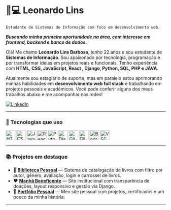 # 👨💻 Leonardo Lins

`Estudante de Sistemas de Informação com foco em desenvolvimento web.`

_**Buscando minha primeira oportunidade na área, com interesse em frontend, backend e banco de dados.**_

Olá! Me chamo **Leonardo Lins Barbosa**, tenho 22 anos e sou estudante de **Sistemas de Informação**. Sou apaixonado por tecnologia, programação e por transformar ideias em projetos reais e funcionais. Tenho experiência com **HTML, CSS, JavaScript, React , Django, Python, SQL, PHP e JAVA**.

Atualmente sou estagiário de suporte, mas em paralelo estou aprimorando minhas habilidades em **desenvolvimento web full stack** e trabalhando em projetos pessoais e acadêmicos. Você pode conferir alguns dos meus trabalhos abaixo e me acompanhar nas redes!

<p align="left">
  
  <a href="https://www.linkedin.com/in/leonardolinsbarbosa">
    <img 
      alt="LinkedIn" 
      src="https://img.shields.io/badge/LinkedIn-Leonardo%20Lins-0A66C2?style=for-the-badge&logo=linkedin&logoColor=white" 
    />
  </a>
</p>

---

### 🚀 Tecnologias que uso

<img align="left" alt="HTML5" width="30px" src="https://cdn.jsdelivr.net/gh/devicons/devicon/icons/html5/html5-original.svg" />
<img align="left" alt="CSS3" width="30px" src="https://cdn.jsdelivr.net/gh/devicons/devicon/icons/css3/css3-original.svg" />
<img align="left" alt="JavaScript" width="30px" src="https://cdn.jsdelivr.net/gh/devicons/devicon/icons/javascript/javascript-original.svg" />
<img align="left" alt="React" width="30px" src="https://cdn.jsdelivr.net/gh/devicons/devicon/icons/react/react-original.svg" />
<img align="left" alt="Python" width="30px" src="https://cdn.jsdelivr.net/gh/devicons/devicon/icons/python/python-original.svg" />
<img align="left" alt="Django" width="30px" src="https://cdn.jsdelivr.net/gh/devicons/devicon/icons/django/django-plain.svg" />
<img align="left" alt="Git" width="30px" src="https://cdn.jsdelivr.net/gh/devicons/devicon/icons/git/git-original.svg" />
<img align="left" alt="GitHub" width="30px" src="https://cdn.jsdelivr.net/gh/devicons/devicon/icons/github/github-original.svg" />
<img align="left" alt="Bootstrap" width="30px" src="https://cdn.jsdelivr.net/gh/devicons/devicon/icons/bootstrap/bootstrap-original.svg" />
<img align="left" alt="VSCode" width="30px" src="https://cdn.jsdelivr.net/gh/devicons/devicon/icons/vscode/vscode-original.svg" />

<br/>
<br/>

---

### 📚 Projetos em destaque

- 🔖 [**Biblioteca Pessoal**](https://github.com/leoblins/Biblioteca-do-Pai) — Sistema de catalogação de livros com filtro por autor, gênero, avaliação, login e carrossel de livros.
- ❤️ [**Manhã Beneficente**](https://github.com/leoblins/Manha-Beneficente) — Site institucional com transparência de doações, layout responsivo e gestão via Django.
- 🙋 [**Portfólio Pessoal**](https://leoblins.vercel.app/) — Meu site pessoal com projetos, certificados e um pouco da minha história.

---

